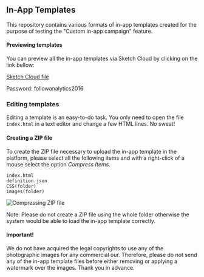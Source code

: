 ## In-App Templates
This repository contains various formats of in-app templates created for the purpose of testing the "Custom in-app campaign" feature.

#### Previewing templates
You can preview all the in-app templates via Sketch Cloud by clicking on the link bellow:

[Sketch Cloud file](https://sketch.cloud/s/r00E)

Password: followanalytics2016

### Editing templates
Editing a template is an easy-to-do task. You only need to open the file ``` index.html ``` in a text editor and change a few HTML lines. No sweat!

#### Creating a ZIP file
To create the ZIP file necessary to upload the in-app template in the platform, please select all the following items and with a right-click of a mouse select the option *Compress Items*.

```
index.html
definition.json
CSS(folder)
images(folder)
```

![Compressing ZIP file](https://d17oy1vhnax1f7.cloudfront.net/items/2W2Y0Z073A2Y2E1w2m2Y/Screen%20Recording%202016-11-30%20at%2003.16%20pm.gif?v=aec137b2)

Note:
Please do not create a ZIP file using the whole folder otherwise the system would be able to load the in-app template correctly.

#### Important!
We do not have acquired the legal copyrights to use any of the photographic images for any commercial our. Therefore, please do not send any of the in-app template files before either removing or applying a watermark over the images. Thank you in advance.

